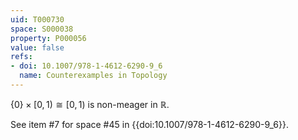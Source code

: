 ```yaml
---
uid: T000730
space: S000038
property: P000056
value: false
refs:
- doi: 10.1007/978-1-4612-6290-9_6
  name: Counterexamples in Topology
---
```


$\{0\} \times [0,1) \cong [0,1)$ is non-meager in $\mathbb{R}$.

See item #7 for space #45 in {{doi:10.1007/978-1-4612-6290-9_6}}.
